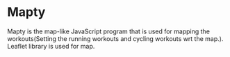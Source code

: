 # Mapty
Mapty is the map-like JavaScript program that is used for mapping the workouts(Setting the running workouts and cycling workouts wrt the map.).
Leaflet library is used for map.
